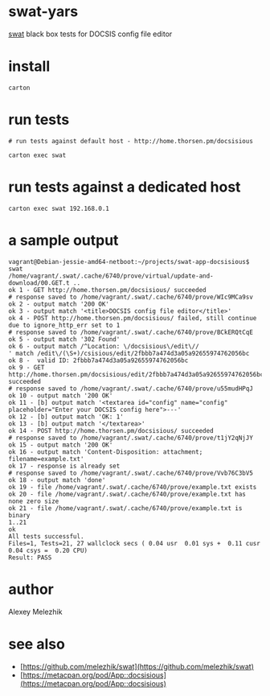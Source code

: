 # swat-yars

[swat](https://github.com/melezhik/swat) black box tests for DOCSIS config file editor


# install

    carton

# run tests

    # run tests against default host - http://home.thorsen.pm/docsisious

    carton exec swat

# run tests against a dedicated host

    carton exec swat 192.168.0.1

# a sample output

```
vagrant@Debian-jessie-amd64-netboot:~/projects/swat-app-docsisious$ swat
/home/vagrant/.swat/.cache/6740/prove/virtual/update-and-download/00.GET.t ..
ok 1 - GET http://home.thorsen.pm/docsisious/ succeeded
# response saved to /home/vagrant/.swat/.cache/6740/prove/WIc9MCa9sv
ok 2 - output match '200 OK'
ok 3 - output match '<title>DOCSIS config file editor</title>'
ok 4 - POST http://home.thorsen.pm/docsisious/ failed, still continue due to ignore_http_err set to 1
# response saved to /home/vagrant/.swat/.cache/6740/prove/BCkERQtCqE
ok 5 - output match '302 Found'
ok 6 - output match /^Location: \/docsisious\/edit\//
' match /edit\/(\S+)/csisious/edit/2fbbb7a474d3a05a92655974762056bc
ok 8 -  valid ID: 2fbbb7a474d3a05a92655974762056bc
ok 9 - GET http://home.thorsen.pm/docsisious/edit/2fbbb7a474d3a05a92655974762056bc succeeded
# response saved to /home/vagrant/.swat/.cache/6740/prove/u55mudHPqJ
ok 10 - output match '200 OK'
ok 11 - [b] output match '<textarea id="config" name="config" placeholder="Enter your DOCSIS config here">---'
ok 12 - [b] output match 'OK: 1'
ok 13 - [b] output match '</textarea>'
ok 14 - POST http://home.thorsen.pm/docsisious/ succeeded
# response saved to /home/vagrant/.swat/.cache/6740/prove/t1jY2qNjJY
ok 15 - output match '200 OK'
ok 16 - output match 'Content-Disposition: attachment; filename=example.txt'
ok 17 - response is already set
# response saved to /home/vagrant/.swat/.cache/6740/prove/Vvb76C3bV5
ok 18 - output match 'done'
ok 19 - file /home/vagrant/.swat/.cache/6740/prove/example.txt exists
ok 20 - file /home/vagrant/.swat/.cache/6740/prove/example.txt has none zero size
ok 21 - file /home/vagrant/.swat/.cache/6740/prove/example.txt is binary
1..21
ok
All tests successful.
Files=1, Tests=21, 27 wallclock secs ( 0.04 usr  0.01 sys +  0.11 cusr  0.04 csys =  0.20 CPU)
Result: PASS

```

# author

Alexey Melezhik

# see also

* [https://github.com/melezhik/swat](https://github.com/melezhik/swat)
* [https://metacpan.org/pod/App::docsisious](https://metacpan.org/pod/App::docsisious)










